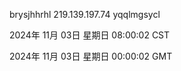 brysjhhrhl 219.139.197.74 yqqlmgsycl

2024年 11月 03日 星期日 08:00:02 CST

2024年 11月 03日 星期日 00:00:02 GMT
